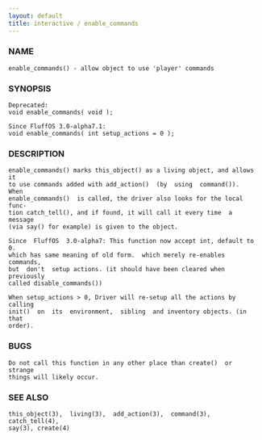 ```yaml
---
layout: default
title: interactive / enable_commands
---
```






### NAME
    enable_commands() - allow object to use 'player' commands


### SYNOPSIS
    Deprecated:
    void enable_commands( void );

    Since FluffOS 3.0-alpha7.1:
    void enable_commands( int setup_actions = 0 );


### DESCRIPTION
    enable_commands() marks this_object() as a living object, and allows it
    to use commands added with add_action()  (by  using  command()).   When
    enable_commands()  is called, the driver also looks for the local func‐
    tion catch_tell(), and if found, it will call it every time  a  message
    (via say() for example) is given to the object.

    Since  FluffOS  3.0-alpha7: This function now accept int, default to 0.
    which has same meaning of old form.  which merely re-enables  commands,
    but  don't  setup actions. (it should have been cleared when previously
    called disable_commands())

    When setup_actions > 0, Driver will re-setup all the actions by calling
    init()  on  its  environment,  sibling  and inventory objects. (in that
    order).


### BUGS
    Do not call this function in any other place than create()  or  strange
    things will likely occur.


### SEE ALSO
    this_object(3),  living(3),  add_action(3),  command(3), catch_tell(4),
    say(3), create(4)



